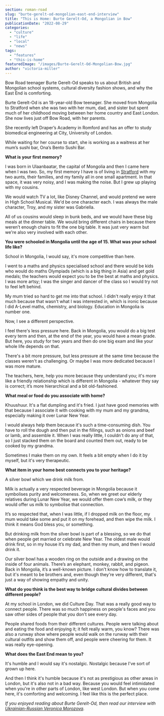 ```yaml
---
section: roman-road
slug: "burte-gerelt-od-mongolian-east-end-interview"
title: "This is Home: Burte Gerelt-Od, a Mongolian in Bow"
publicationDate: "2022-08-29"
categories: 
  - "culture"
  - "life"
  - "local"
  - "news"
tags: 
  - "features"
  - "this-is-home"
featuredImage: "/images/Burte-Gerelt-Od-Mongolian-Bow.jpg"
author: "victoria-miller"
---
```


Bow Road teenager Burte Gerelt-Od speaks to us about British and Mongolian school systems, cultural diversity fashion shows, and why the East End is comforting.

Burte Gerelt-Od is an 18-year-old Bow teenager. She moved from Mongolia to Stratford when she was two with her mum, dad, and sister but spent much of her childhood moving between her home country and East London. She now lives just off Bow Road, with her parents.

She recently left Draper’s Academy in Romford and has an offer to study biomedical engineering at City, University of London.

While waiting for her course to start, she is working as a waitress at her mum’s sushi bar, Ona’s Bento Sushi Bar.

**What is your first memory?**

I was born in Ulaanbaatar, the capital of Mongolia and then I came here when I was two. So, my first memory I have is of living in [Stratford](https://www.visitlondon.com/things-to-do/london-areas/stratford) with my two aunts, their families, and my family all in one small apartment. In that space, it was very noisy, and I was making the noise. But I grew up playing with my cousins.

We would watch TV a lot, like Disney Channel, and would pretend we were in High School Musical. We'd be one character each. I was always the male character, Troy, and my sister was Gabriella.

All of us cousins would sleep in bunk beds, and we would have these big meals at the dinner table. We would bring different chairs in because there weren’t enough chairs to fit the one big table. It was just very warm but we're also very involved with each other.

**You were schooled in Mongolia until the age of 15. What was your school life like?**

School in Mongolia, I would say, it's more competitive than here.

I went to a maths and physics specialised school and there would be kids who would do maths Olympiads (which is a big thing in Asia) and get gold medals; the teachers would expect you to be the best at maths and physics. I was more artsy; I was the singer and dancer of the class so I would try not to feel left behind.

My mum tried so hard to get me into that school. I didn't really enjoy it that much because that wasn't what I was interested in, which is ironic because I did A-Level maths, chemistry, and biology. Education in Mongolia is number one.

Now, I see a different perspective.

I feel there's less pressure here. Back in Mongolia, you would do a big test every term and then, at the end of the year, you would have a mean grade. But here, you study for two years and then do one big exam and like your whole life depends on that.

There's a bit more pressure, but less pressure at the same time because the classes weren't as challenging. Or maybe I was more dedicated because I was more mature.

The teachers, here, help you more because they understand you; it's more like a friendly relationship which is different in Mongolia - whatever they say is correct; it’s more hierarchical and a bit old-fashioned.

**What meal or food do you associate with home?**

Khuushuur. It's a flat dumpling and it's fried. I just have good memories with that because I associate it with cooking with my mum and my grandma, especially making it over Lunar New Year.

I would always help them because it's such a time-consuming dish. You have to roll the dough and then put in the fillings, such as onions and beef or lamb, and assemble it. When I was really little, I couldn't do any of that, so I just stacked them on the board and counted them out, ready to be cooked by my grandma.

Sometimes I make them on my own. It feels a bit empty when I do it by myself, but it's very therapeutic.

**What item in your home best connects you to your heritage?**

A silver bowl which we drink milk from.

Milk is actually a very respected beverage in Mongolia because it symbolises purity and welcomeness. So, when we greet our elderly relatives during Lunar New Year, we would offer them cow’s milk, or they would offer us milk to symbolise that connection.

It’s so respected that, when I was little, if I dropped milk on the floor, my mum would take some and put it on my forehead, and then wipe the milk. I think it means God bless you, or something.

But drinking milk from the silver bowl is part of a blessing, so we do that when people get married or celebrate New Year. The oldest male would drink first, so in my house it’s my dad, and then my mum, and then I would drink it.

Our silver bowl has a wooden ring on the outside and a drawing on the inside of four animals. There’s an elephant, monkey, rabbit, and pigeon. Back in Mongolia, it’s a well-known picture. I don't know how to translate it, but it's meant to be brothers and, even though they're very different, that's just a way of showing empathy and unity.

**What do you think is the best way to bridge cultural divides between different people?**

At my school in London, we did Culture Day. That was a really good way to connect people. There was so much happiness on people's faces and you saw other sides of people that you don't see every day. 

People shared foods from their different cultures. People were talking about and eating the food and enjoying it; it felt really warm, you know? There was also a runway show where people would walk on the runway with their cultural outfits and show them off, and people were cheering for them. It was really eye-opening.

**What does the East End mean to you?**

It's humble and I would say it's nostalgic. Nostalgic because I've sort of grown up here.

And then I think it's humble because it's not as prestigious as other areas in London, but it's also not in a bad way. Because you would feel intimidated when you're in other parts of London, like west London. But when you come here, it's comforting and welcoming. I feel like this is the perfect place.

_If you enjoyed reading about Burte Gerelt-Od, then read our interview with [Ukrainian-Russian Veronica Morozova](https://romanroadlondon.com/veronica-morozova-ukrainian-east-end-interview/)._


